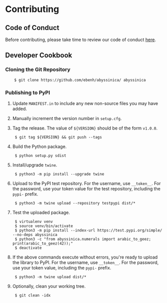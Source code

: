 # Contributing

## Code of Conduct

Before contributing, please take time to review our code of conduct [here](CODE_OF_CONDUCT.md).

## Developer Cookbook

### Cloning the Git Repository

        $ git clone https://github.com/ebenh/abyssinica/ abyssinica

### Publishing to PyPI
1. Update `MANIFEST.in` to include any new non-source files you may have added.
2. Manually increment the version number in `setup.cfg`.
3. Tag the release. The value of `${VERSION}` should be of the form `v1.0.0`.
    
        $ git tag ${VERSION} && git push --tags

4. Build the Python package. 

        $ python setup.py sdist

5. Install/upgrade `twine`.

        $ python3 -m pip install --upgrade twine

6. Upload to the PyPI test repository. For the username, use `__token__`. For the password, use your token value for 
the test repository, including the `pypi-` prefix.

        $ python3 -m twine upload --repository testpypi dist/*

7. Test the uploaded package.
        
        $ virtualenv venv
        $ source venv/bin/activate
        $ python3 -m pip install --index-url https://test.pypi.org/simple/ --no-deps abyssinica
        $ python3 -c "from abyssinica.numerals import arabic_to_geez; print(arabic_to_geez(42));"
        $ deactivate

8. If the above commands execute without errors, you're ready to upload the library to PyPI. For the username, use 
`__token__`. For the password, use your token value, including the `pypi-` prefix.

        $ python3 -m twine upload dist/*

9. Optionally, clean your working tree.

        $ git clean -idx
